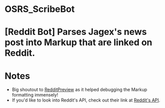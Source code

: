 # OSRS_ScribeBot
[Reddit Bot] Parses Jagex's news post into Markup that are linked on Reddit.
==========

# Notes
* Big shoutout to [RedditPreview](http://redditpreview.com/) as it helped debugging the Markup formatting immensely!
* If you'd like to look into Reddit's API, check out their link at [Reddit's API](https://www.reddit.com/dev/api/).